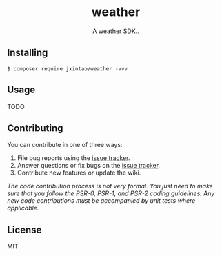 <h1 align="center"> weather </h1>

<p align="center"> A weather SDK..</p>


## Installing

```shell
$ composer require jxintao/weather -vvv
```

## Usage

TODO

## Contributing

You can contribute in one of three ways:

1. File bug reports using the [issue tracker](https://github.com/jxintao/weather/issues).
2. Answer questions or fix bugs on the [issue tracker](https://github.com/jxintao/weather/issues).
3. Contribute new features or update the wiki.

_The code contribution process is not very formal. You just need to make sure that you follow the PSR-0, PSR-1, and PSR-2 coding guidelines. Any new code contributions must be accompanied by unit tests where applicable._

## License

MIT